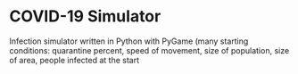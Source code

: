 # COVID-19 Simulator
Infection simulator written in Python with PyGame (many starting conditions: quarantine percent, speed of movement, size of population, size of area, people infected at the start
